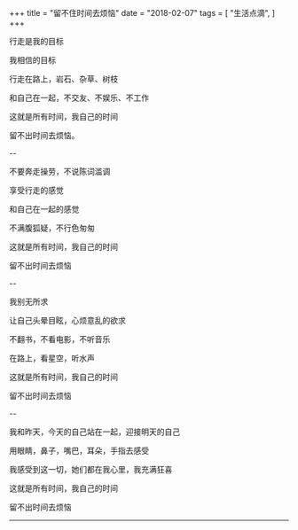 +++
title = "留不住时间去烦恼"
date = "2018-02-07"
tags = [
    "生活点滴",
]
+++

行走是我的目标

我相信的目标

行走在路上，岩石、杂草、树枝

和自己在一起，不交友、不娱乐、不工作

这就是所有时间，我自己的时间

留不出时间去烦恼。

--

不要奔走操劳，不说陈词滥调

享受行走的感觉

和自己在一起的感觉

不满腹狐疑，不行色匆匆

这就是所有时间，我自己的时间

留不出时间去烦恼

--

我别无所求

让自己头晕目眩，心烦意乱的欲求

不翻书，不看电影，不听音乐

在路上，看星空，听水声

这就是所有时间，我自己的时间

留不出时间去烦恼

--

我和昨天，今天的自己站在一起，迎接明天的自己

用眼睛，鼻子，嘴巴，耳朵，手指去感受

我感受到这一切，她们都在我心里，我充满狂喜

这就是所有时间，我自己的时间

留不出时间去烦恼

---